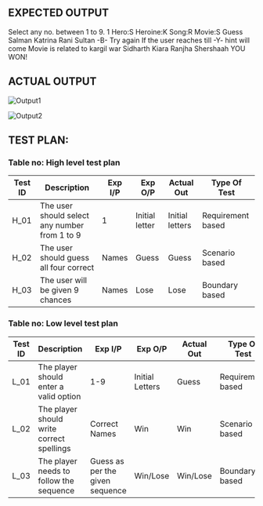 ## EXPECTED OUTPUT
Select any no. between 1 to 9.
1
Hero:S
Heroine:K
Song:R
Movie:S
Guess
Salman
Katrina
Rani
Sultan
-B-
Try again
If the user reaches till -Y- hint will come
Movie is related to kargil war
Sidharth
Kiara
Ranjha
Shershaah
YOU WON!

## ACTUAL OUTPUT
![Output1](https://user-images.githubusercontent.com/74763172/143289829-19bd6df1-f320-408d-97f5-71d81571f104.JPG)

![Output2](https://user-images.githubusercontent.com/74763172/143289870-6a485935-73f2-4f36-a662-b569ec042dcc.JPG)

## TEST PLAN:
### Table no: High level test plan
| Test ID | 	      Description	             |                         Exp I/P	      |    Exp O/P     | 	Actual Out	  |     Type Of Test  |
|---|---|---|---|---|---|
| H_01  |	The user should select any number from 1 to 9		   |                 1	    |  Initial letter| Initial letters|  Requirement based |
| H_02	| The user should guess all four correct             |               Names	  |       Guess    |     Guess      |    Scenario based  |
| H_03	| The user will be given 9 chances	                 |               Names    |      Lose      |   Lose         |  Boundary based    |

### Table no: Low level test plan
| Test ID | 	      Description	             |                         Exp I/P	      |    Exp O/P     | 	Actual Out	  |     Type Of Test  |
|---|---|---|---|---|---|
| L_01		|The player should enter a valid option        |                  1-9        |  Initial Letters |  Guess    |  	Requirement based |
| L_02	  |The player should write correct spellings     |                Correct Names	|   Win            |  Win     |    Scenario based    |
| L_03	  |The player needs to follow the sequence	     |  Guess as per the given sequence| Win/Lose      |  Win/Lose  |   Boundary based    |

